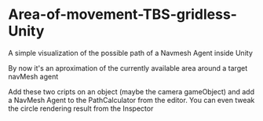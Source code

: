 # Area-of-movement-TBS-gridless-Unity
A simple visualization of the possible path of a Navmesh Agent inside Unity

By now it's an aproximation of the currently available area around a target navMesh agent

Add these two cripts on an object (maybe the camera gameObject) and add a NavMesh Agent to the PathCalculator from the editor. You can even tweak the circle rendering result from the Inspector
